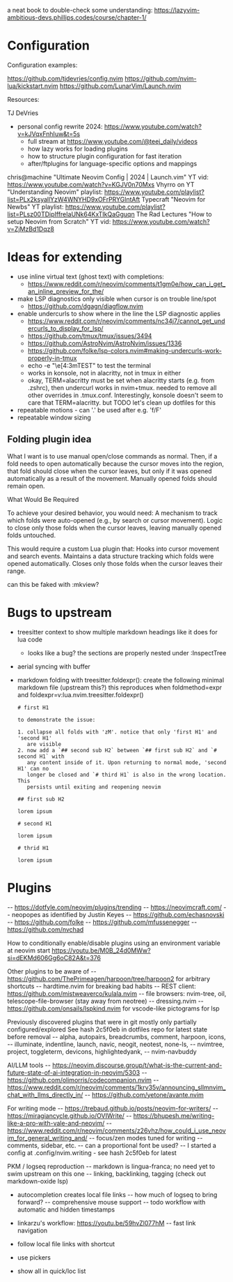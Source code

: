 a neat book to double-check some understanding: <https://lazyvim-ambitious-devs.phillips.codes/course/chapter-1/>

# Configuration

Configuration examples:

<https://github.com/tjdevries/config.nvim>
<https://github.com/nvim-lua/kickstart.nvim>
<https://github.com/LunarVim/Launch.nvim>

Resources:

TJ DeVries

- personal config rewrite 2024: <https://www.youtube.com/watch?v=kJVqxFnhIuw&t=5s>
  - full stream at <https://www.youtube.com/@teej_daily/videos>
  - how lazy works for loading plugins
  - how to structure plugin configuration for fast iteration
  - after/ftplugins for language-specific options and mappings

chris@machine "Ultimate Neovim Config | 2024 | Launch.vim" YT vid: <https://www.youtube.com/watch?v=KGJV0n70Mxs>
Vhyrro on YT "Understanding Neovim" playlist: <https://www.youtube.com/playlist?list=PLx2ksyallYzW4WNYHD9xOFrPRYGlntAft>
Typecraft "Neovim for Newbs" YT playlist: <https://www.youtube.com/playlist?list=PLsz00TDipIffreIaUNk64KxTIkQaGguqn>
The Rad Lectures "How to setup Neovim from Scratch" YT vid: <https://www.youtube.com/watch?v=ZjMzBd1Dqz8>

# Ideas for extending

- use inline virtual text (ghost text) with completions:
  - <https://www.reddit.com/r/neovim/comments/t1gm0e/how_can_i_get_an_inline_preview_for_the/>
- make LSP diagnostics only visible when cursor is on trouble line/spot
  - <https://github.com/dgagn/diagflow.nvim>
- enable undercurls to show where in the line the LSP diagnostic applies
  - <https://www.reddit.com/r/neovim/comments/nc34j7/cannot_get_undercurls_to_display_for_lsp/>
  - <https://github.com/tmux/tmux/issues/3494>
  - <https://github.com/AstroNvim/AstroNvim/issues/1336>
  - <https://github.com/folke/lsp-colors.nvim#making-undercurls-work-properly-in-tmux>
  - echo -e "\e[4:3mTEST" to test the terminal
  - works in konsole, not in alacritty, not in tmux in either
  - okay, TERM=alacritty must be set when alacritty starts (e.g. from .zshrc), then undercurl
    works in nvim+tmux. needed to remove all other overrides in .tmux.conf. Interestingly,
    konsole doesn't seem to care that TERM=alacritty. but TODO let's clean up dotfiles for this
- repeatable motions - can '.' be used after e.g. 'f/F'
- repeatable window sizing

## Folding plugin idea

What I want is to use manual open/close commands as normal. Then, if a fold
needs to open automatically because the cursor moves into the region, that fold
should close when the cursor leaves, but only if it was opened automatically as
a result of the movement. Manually opened folds should remain open.

What Would Be Required

To achieve your desired behavior, you would need:
A mechanism to track which folds were auto-opened (e.g., by search or cursor movement).
Logic to close only those folds when the cursor leaves, leaving manually opened folds untouched.

This would require a custom Lua plugin that:
Hooks into cursor movement and search events.
Maintains a data structure tracking which folds were opened automatically.
Closes only those folds when the cursor leaves their range.

can this be faked with :mkview?

# Bugs to upstream

- treesitter context to show multiple markdown headings like it does for lua code
  - looks like a bug? the sections are properly nested under :InspectTree
- aerial syncing with buffer
- markdown folding with treesitter.foldexpr(): create the following minimal
  markdown file (upstream this?) this reproduces when foldmethod=expr and
  foldexpr=v:lua.nvim.treesitter.foldexpr()

  ```
  # first H1

  to demonstrate the issue:

  1. collapse all folds with 'zM'. notice that only 'first H1' and 'second H1'
     are visible
  2. now add a `## second sub H2` between `## first sub H2` and `# second H1` with
     any content inside of it. Upon returning to normal mode, 'second H1' can no
     longer be closed and `# third H1` is also in the wrong location. This
     persists until exiting and reopening neovim

  ## first sub H2

  lorem ipsum

  # second H1

  lorem ipsum

  # thrid H1

  lorem ipsum
  ```

# Plugins

-- <https://dotfyle.com/neovim/plugins/trending>
-- <https://neovimcraft.com/>
-- neopopes as identified by Justin Keyes
-- <https://github.com/echasnovski>
-- <https://github.com/folke>
-- <https://github.com/mfussenegger>
-- <https://github.com/nvchad>

How to conditionally enable/disable plugins using an environment variable at neovim start
<https://youtu.be/M0B_24d0MWw?si=dEKMd606Gg6oC82A&t=376>

Other plugins to be aware of
-- <https://github.com/ThePrimeagen/harpoon/tree/harpoon2> for arbitrary shortcuts
-- hardtime.nvim for breaking bad habits
-- REST client: <https://github.com/mistweaverco/kulala.nvim>
-- file browsers: nvim-tree, oil, telescope-file-browser (stay away from neotree)
-- dressing.nvim
-- <https://github.com/onsails/lspkind.nvim> for vscode-like pictograms for lsp

Previously discovered plugins that were in git mostly only partially
configured/explored See hash 2c5f0eb in dotfiles repo for latest state before
removal
-- alpha, autopairs, breadcrumbs, comment, harpoon, icons,
-- illuminate, indentline, launch, navic, neogit, neotest, none-ls,
-- nvimtree, project, toggleterm, devicons, highlightedyank,
-- nvim-navbuddy

AI/LLM tools
-- <https://neovim.discourse.group/t/what-is-the-current-and-future-state-of-ai-integration-in-neovim/5303>
-- <https://github.com/olimorris/codecompanion.nvim>
-- <https://www.reddit.com/r/neovim/comments/1krv35v/announcing_sllmnvim_chat_with_llms_directly_in/>
-- <https://github.com/yetone/avante.nvim>

For writing mode
-- <https://trebaud.github.io/posts/neovim-for-writers/>
-- <https://miragiancycle.github.io/OVIWrite/>
-- <https://bhupesh.me/writing-like-a-pro-with-vale-and-neovim/>
-- <https://www.reddit.com/r/neovim/comments/z26vhz/how_could_i_use_neovim_for_general_writing_and/>
-- focus/zen modes tuned for writing
-- comments, sidebar, etc.
-- can a proportional font be used?
-- I started a config at .config/nvim.writing - see hash 2c5f0eb for latest

PKM / logseq reproduction
-- markdown is lingua-franca; no need yet to swim upstream on this one
-- linking, backlinking, tagging (check out markdown-oxide lsp)
   - autocompletion creates local file links
-- how much of logseq to bring forward?
-- comprehensive mouse support
-- todo workflow with automatic and hidden timestamps
   - linkarzu's workflow: https://youtu.be/59hvZl077hM
-- fast link navigation

- follow local file links with shortcut
- use pickers
- show all in quick/loc list
